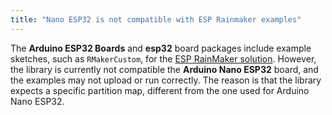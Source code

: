 ```yaml
---
title: "Nano ESP32 is not compatible with ESP Rainmaker examples"
---
```


The **Arduino ESP32 Boards** and **esp32** board packages include example sketches, such as `RMakerCustom`, for the [ESP RainMaker solution](https://github.com/espressif/esp-rainmaker). However, the library is currently not compatible the **Arduino Nano ESP32** board, and the examples may not upload or run correctly. The reason is that the library expects a specific partition map, different from the one used for Arduino Nano ESP32.
